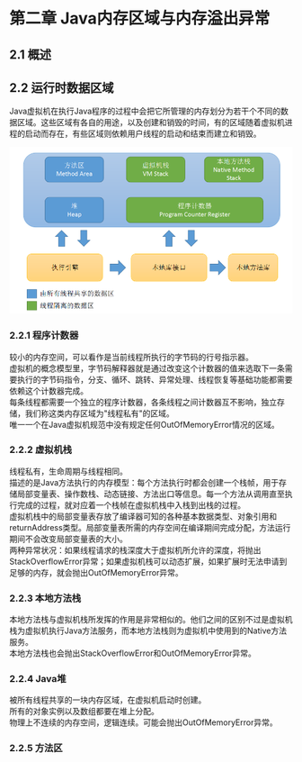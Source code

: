 # 第二章 Java内存区域与内存溢出异常

## 2.1 概述

## 2.2 运行时数据区域

Java虚拟机在执行Java程序的过程中会把它所管理的内存划分为若干个不同的数据区域。这些区域有各自的用途，以及创建和销毁的时间，有的区域随着虚拟机进程的启动而存在，有些区域则依赖用户线程的启动和结束而建立和销毁。

![Java虚拟机运行时数据区](images/jvm运行时数据区域.png)

### 2.2.1 程序计数器

较小的内存空间，可以看作是当前线程所执行的字节码的行号指示器。  
虚拟机的概念模型里，字节码解释器就是通过改变这个计数器的值来选取下一条需要执行的字节码指令，分支、循环、跳转、异常处理、线程恢复等基础功能都需要依赖这个计数器完成。  
每条线程都需要一个独立的程序计数器，各条线程之间计数器互不影响，独立存储，我们称这类内存区域为"线程私有"的区域。  
唯一一个在Java虚拟机规范中没有规定任何OutOfMemoryError情况的区域。

### 2.2.2 虚拟机栈

线程私有，生命周期与线程相同。  
描述的是Java方法执行的内存模型：每个方法执行时都会创建一个栈帧，用于存储局部变量表、操作数栈、动态链接、方法出口等信息。每一个方法从调用直至执行完成的过程，就对应着一个栈帧在虚拟机栈中入栈到出栈的过程。  
虚拟机栈中的局部变量表存放了编译器可知的各种基本数据类型、对象引用和returnAddress类型。局部变量表所需的内存空间在编译期间完成分配，方法运行期间不会改变局部变量表的大小。  
两种异常状况：如果线程请求的栈深度大于虚拟机所允许的深度，将抛出StackOverflowError异常；如果虚拟机栈可以动态扩展，如果扩展时无法申请到足够的内存，就会抛出OutOfMemoryError异常。

### 2.2.3 本地方法栈

本地方法栈与虚拟机栈所发挥的作用是非常相似的。他们之间的区别不过是虚拟机栈为虚拟机执行Java方法服务，而本地方法栈则为虚拟机中使用到的Native方法服务。  
本地方法栈也会抛出StackOverflowError和OutOfMemoryError异常。

### 2.2.4 Java堆

被所有线程共享的一块内存区域，在虚拟机启动时创建。  
所有的对象实例以及数组都要在堆上分配。  
物理上不连续的内存空间，逻辑连续。可能会抛出OutOfMemoryError异常。

### 2.2.5 方法区




